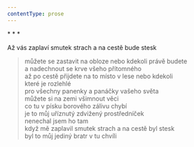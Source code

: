 ```yaml
---
contentType: prose
---
```


\* \* \*

Až vás zaplaví smutek strach a na cestě bude stesk

> můžete se zastavit na obloze nebo kdekoli právě budete  
> a nadechnout se krve všeho přítomného  
> až po cestě přijdete na to místo v lese nebo kdekoli  
> které je rozlehlé  
> pro všechny panenky a panáčky vašeho světa  
> můžete si na zemi všimnout věci  
> co tu v písku borového zálivu chybí  
> je to můj uříznutý zdvižený prostředníček  
> nenechal jsem ho tam  
> když mě zaplavil smutek strach a na cestě byl stesk  
> byl to můj jediný bratr v tu chvíli
